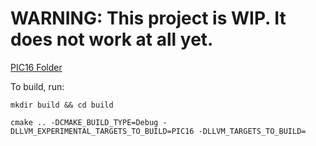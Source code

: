 # WARNING: This project is WIP. It does not work at all yet.

[PIC16 Folder](/lib/Target/PIC16)

To build, run:

`mkdir build && cd build`

`cmake .. -DCMAKE_BUILD_TYPE=Debug -DLLVM_EXPERIMENTAL_TARGETS_TO_BUILD=PIC16 -DLLVM_TARGETS_TO_BUILD=`
